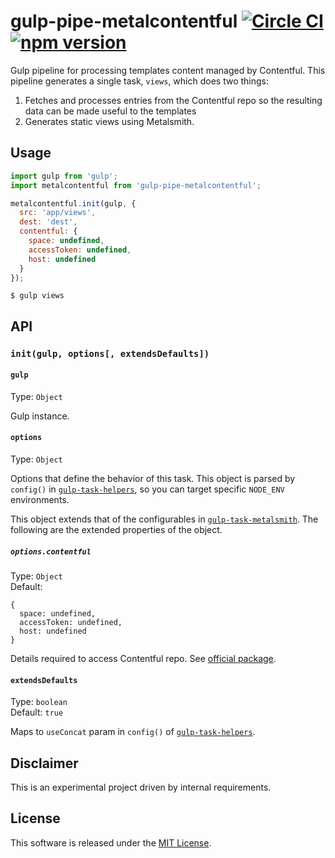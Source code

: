# gulp-pipe-metalcontentful [![Circle CI](https://circleci.com/gh/andrewscwei/gulp-pipe-metalcontentful/tree/master.svg?style=svg)](https://circleci.com/gh/andrewscwei/gulp-pipe-metalcontentful/tree/master) [![npm version](https://badge.fury.io/js/gulp-pipe-metalcontentful.svg)](https://badge.fury.io/js/gulp-pipe-metalcontentful)

Gulp pipeline for processing templates content managed by Contentful. This pipeline generates a single task, `views`, which does two things:

1. Fetches and processes entries from the Contentful repo so the resulting data can be made useful to the templates
2. Generates static views using Metalsmith.

## Usage

```js
import gulp from 'gulp';
import metalcontentful from 'gulp-pipe-metalcontentful';

metalcontentful.init(gulp, {
  src: 'app/views',
  dest: 'dest',
  contentful: {
    space: undefined,
    accessToken: undefined,
    host: undefined
  }
});
```

```
$ gulp views
```

## API

### `init(gulp, options[, extendsDefaults])`

#### `gulp`

Type: `Object`

Gulp instance.

#### `options`

Type: `Object`

Options that define the behavior of this task. This object is parsed by `config()` in [`gulp-task-helpers`](https://www.npmjs.com/package/gulp-task-helpers), so you can target specific `NODE_ENV` environments.

This object extends that of the configurables in [`gulp-task-metalsmith`](https://www.npmjs.com/package/gulp-task-metalsmith). The following are the extended properties of the object.

##### `options.contentful`

Type: `Object`<br>
Default: 
```
{
  space: undefined,
  accessToken: undefined,
  host: undefined
}
```

Details required to access Contentful repo. See [official package](https://www.npmjs.com/package/contentful).

#### `extendsDefaults`

Type: `boolean`<br>
Default: `true`

Maps to `useConcat` param in `config()` of [`gulp-task-helpers`](https://www.npmjs.com/package/gulp-task-helpers).

## Disclaimer

This is an experimental project driven by internal requirements.

## License

This software is released under the [MIT License](http://opensource.org/licenses/MIT).

